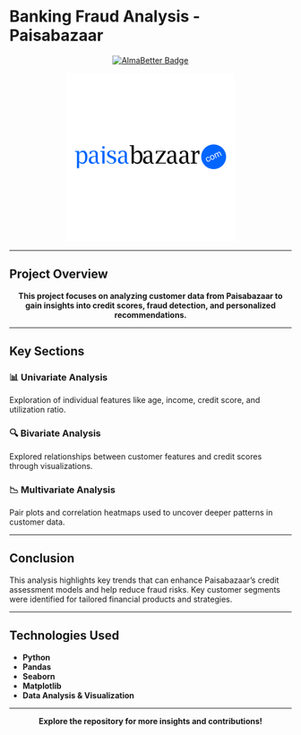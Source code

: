 # Banking Fraud Analysis - Paisabazaar

<p align="center">
  <a href="https://www.almabetter.com/courses/full-stack-data-science">
    <img src="https://img.shields.io/badge/Verified-AlmaBetter-blue" alt="AlmaBetter Badge"/>
  </a>
</p>

<p align="center">
  <img src="https://github.com/Sandip2512/Banking-Fraud-Analysis-Paisabazzar/blob/main/paisabazaar.png" alt="Paisabazaar.com" width="300"/>
</p>

---

## Project Overview

<p align="center">
  <strong>This project focuses on analyzing customer data from Paisabazaar to gain insights into credit scores, fraud detection, and personalized recommendations.  </strong>
</p>

---

## **Key Sections**

### 📊 **Univariate Analysis**
Exploration of individual features like age, income, credit score, and utilization ratio.

### 🔍 **Bivariate Analysis**
Explored relationships between customer features and credit scores through visualizations.

### 📉 **Multivariate Analysis**
Pair plots and correlation heatmaps used to uncover deeper patterns in customer data.

---

## **Conclusion**

This analysis highlights key trends that can enhance Paisabazaar’s credit assessment models and help reduce fraud risks. Key customer segments were identified for tailored financial products and strategies.

---

## **Technologies Used**
- **Python**
- **Pandas**
- **Seaborn**
- **Matplotlib**
- **Data Analysis & Visualization**

---

<p align="center">
  <strong>Explore the repository for more insights and contributions!</strong>
</p>
